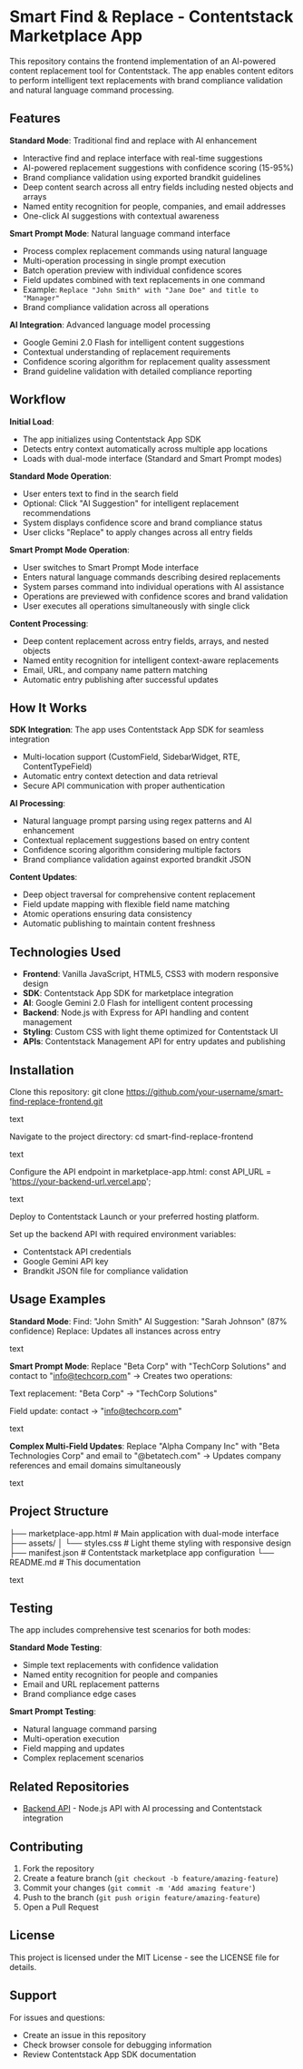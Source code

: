 # Smart Find & Replace - Contentstack Marketplace App

This repository contains the frontend implementation of an AI-powered content replacement tool for Contentstack. The app enables content editors to perform intelligent text replacements with brand compliance validation and natural language command processing.

## Features

**Standard Mode**: Traditional find and replace with AI enhancement
- Interactive find and replace interface with real-time suggestions
- AI-powered replacement suggestions with confidence scoring (15-95%)
- Brand compliance validation using exported brandkit guidelines
- Deep content search across all entry fields including nested objects and arrays
- Named entity recognition for people, companies, and email addresses
- One-click AI suggestions with contextual awareness

**Smart Prompt Mode**: Natural language command interface
- Process complex replacement commands using natural language
- Multi-operation processing in single prompt execution
- Batch operation preview with individual confidence scores
- Field updates combined with text replacements in one command
- Example: `Replace "John Smith" with "Jane Doe" and title to "Manager"`
- Brand compliance validation across all operations

**AI Integration**: Advanced language model processing
- Google Gemini 2.0 Flash for intelligent content suggestions
- Contextual understanding of replacement requirements
- Confidence scoring algorithm for replacement quality assessment
- Brand guideline validation with detailed compliance reporting

## Workflow

**Initial Load**:
- The app initializes using Contentstack App SDK
- Detects entry context automatically across multiple app locations
- Loads with dual-mode interface (Standard and Smart Prompt modes)

**Standard Mode Operation**:
- User enters text to find in the search field
- Optional: Click "AI Suggestion" for intelligent replacement recommendations
- System displays confidence score and brand compliance status
- User clicks "Replace" to apply changes across all entry fields

**Smart Prompt Mode Operation**:
- User switches to Smart Prompt Mode interface
- Enters natural language commands describing desired replacements
- System parses command into individual operations with AI assistance
- Operations are previewed with confidence scores and brand validation
- User executes all operations simultaneously with single click

**Content Processing**:
- Deep content replacement across entry fields, arrays, and nested objects
- Named entity recognition for intelligent context-aware replacements  
- Email, URL, and company name pattern matching
- Automatic entry publishing after successful updates

## How It Works

**SDK Integration**: The app uses Contentstack App SDK for seamless integration
- Multi-location support (CustomField, SidebarWidget, RTE, ContentTypeField)
- Automatic entry context detection and data retrieval
- Secure API communication with proper authentication

**AI Processing**: 
- Natural language prompt parsing using regex patterns and AI enhancement
- Contextual replacement suggestions based on entry content
- Confidence scoring algorithm considering multiple factors
- Brand compliance validation against exported brandkit JSON

**Content Updates**:
- Deep object traversal for comprehensive content replacement
- Field update mapping with flexible field name matching
- Atomic operations ensuring data consistency
- Automatic publishing to maintain content freshness

## Technologies Used

- **Frontend**: Vanilla JavaScript, HTML5, CSS3 with modern responsive design
- **SDK**: Contentstack App SDK for marketplace integration
- **AI**: Google Gemini 2.0 Flash for intelligent content processing
- **Backend**: Node.js with Express for API handling and content management
- **Styling**: Custom CSS with light theme optimized for Contentstack UI
- **APIs**: Contentstack Management API for entry updates and publishing

## Installation

Clone this repository:
git clone https://github.com/your-username/smart-find-replace-frontend.git

text

Navigate to the project directory:
cd smart-find-replace-frontend

text

Configure the API endpoint in marketplace-app.html:
const API_URL = 'https://your-backend-url.vercel.app';

text

Deploy to Contentstack Launch or your preferred hosting platform.

Set up the backend API with required environment variables:
- Contentstack API credentials
- Google Gemini API key
- Brandkit JSON file for compliance validation

## Usage Examples

**Standard Mode**:
Find: "John Smith"
AI Suggestion: "Sarah Johnson" (87% confidence)
Replace: Updates all instances across entry

text

**Smart Prompt Mode**:
Replace "Beta Corp" with "TechCorp Solutions" and contact to "info@techcorp.com"
→ Creates two operations:

Text replacement: "Beta Corp" → "TechCorp Solutions"

Field update: contact → "info@techcorp.com"

text

**Complex Multi-Field Updates**:
Replace "Alpha Company Inc" with "Beta Technologies Corp" and email to "@betatech.com"
→ Updates company references and email domains simultaneously

text

## Project Structure

├── marketplace-app.html # Main application with dual-mode interface
├── assets/
│ └── styles.css # Light theme styling with responsive design
├── manifest.json # Contentstack marketplace app configuration
└── README.md # This documentation

text

## Testing

The app includes comprehensive test scenarios for both modes:

**Standard Mode Testing**:
- Simple text replacements with confidence validation
- Named entity recognition for people and companies
- Email and URL replacement patterns
- Brand compliance edge cases

**Smart Prompt Testing**:
- Natural language command parsing
- Multi-operation execution
- Field mapping and updates
- Complex replacement scenarios

## Related Repositories

- [Backend API](https://github.com/your-username/smart-find-replace-backend) - Node.js API with AI processing and Contentstack integration

## Contributing

1. Fork the repository
2. Create a feature branch (`git checkout -b feature/amazing-feature`)
3. Commit your changes (`git commit -m 'Add amazing feature'`)
4. Push to the branch (`git push origin feature/amazing-feature`)
5. Open a Pull Request

## License

This project is licensed under the MIT License - see the LICENSE file for details.

## Support

For issues and questions:
- Create an issue in this repository
- Check browser console for debugging information
- Review Contentstack App SDK documentation